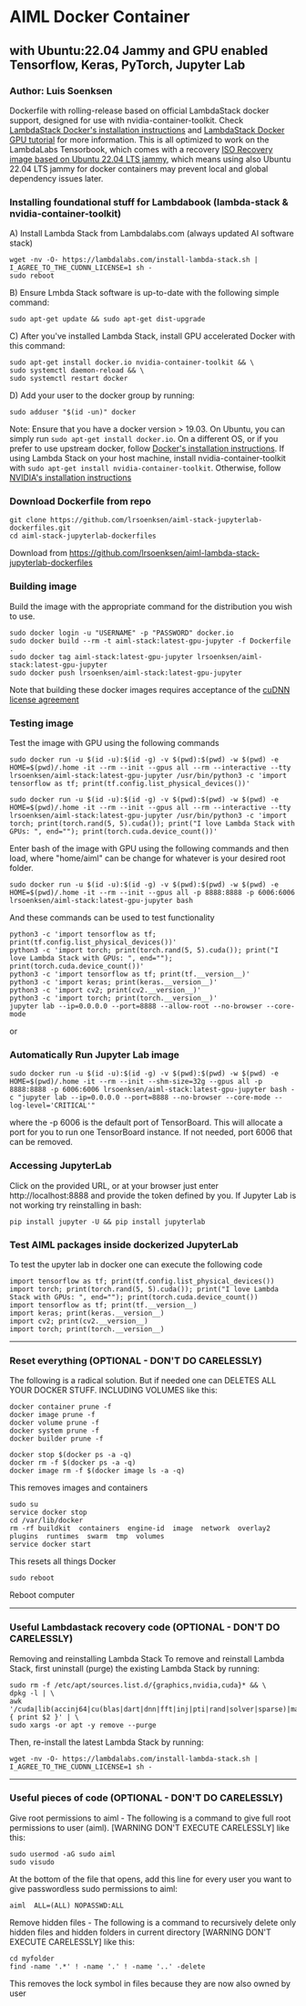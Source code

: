 # AIML Docker Container 
## with Ubuntu:22.04 Jammy and GPU enabled Tensorflow, Keras, PyTorch, Jupyter Lab
### Author: Luis Soenksen

Dockerfile with rolling-release based on official LambdaStack docker support, designed for use with nvidia-container-toolkit. Check [LambdaStack Docker's installation instructions](https://github.com/lambdal/lambda-stack-dockerfiles) and [LambdaStack Docker GPU tutorial](https://lambdalabs.com/blog/set-up-a-tensorflow-gpu-docker-container-using-lambda-stack-dockerfile) for more information. This is all optimized to work on the LambdaLabs Tensorbook, which comes with a recovery [ISO Recovery image based on Ubuntu 22.04 LTS jammy](https://files.lambdalabs.com/recovery/tensorbook-jammy-20230704.iso), which means using also Ubuntu 22.04 LTS jammy for  docker containers may prevent local and global dependency issues later.

### Installing foundational stuff for Lambdabook (lambda-stack & nvidia-container-toolkit)
A) Install Lambda Stack from Lambdalabs.com (always updated AI software stack)
```
wget -nv -O- https://lambdalabs.com/install-lambda-stack.sh | I_AGREE_TO_THE_CUDNN_LICENSE=1 sh -
sudo reboot
```
B) Ensure Lmbda Stack software is up-to-date with the following simple command:
```
sudo apt-get update && sudo apt-get dist-upgrade
```
C) After you've installed Lambda Stack, install GPU accelerated Docker with this command:
```
sudo apt-get install docker.io nvidia-container-toolkit && \
sudo systemctl daemon-reload && \
sudo systemctl restart docker
```
D) Add your user to the docker group by running:
```
sudo adduser "$(id -un)" docker
```
Note:
Ensure that you have a docker version > 19.03. On Ubuntu, you can simply run `sudo apt-get install docker.io`. On a different OS, or if you prefer to use upstream docker, follow [Docker's installation instructions](https://docs.docker.com/engine/install/ubuntu/). If using Lambda Stack on your host machine, install nvidia-container-toolkit with `sudo apt-get install nvidia-container-toolkit`. Otherwise, follow [NVIDIA's installation instructions](https://github.com/NVIDIA/nvidia-docker)


### Download Dockerfile from repo
```
git clone https://github.com/lrsoenksen/aiml-stack-jupyterlab-dockerfiles.git
cd aiml-stack-jupyterlab-dockerfiles
```
Download from https://github.com/lrsoenksen/aiml-lambda-stack-jupyterlab-dockerfiles


### Building image
Build the image with the appropriate command for the distribution you wish to use.

```
sudo docker login -u "USERNAME" -p "PASSWORD" docker.io
sudo docker build --rm -t aiml-stack:latest-gpu-jupyter -f Dockerfile .
sudo docker tag aiml-stack:latest-gpu-jupyter lrsoenksen/aiml-stack:latest-gpu-jupyter
sudo docker push lrsoenksen/aiml-stack:latest-gpu-jupyter
```
Note that building these docker images requires acceptance of the [cuDNN license agreement](https://docs.nvidia.com/deeplearning/sdk/cudnn-sla/index.html)


### Testing image

Test the image with GPU using the following commands
```
sudo docker run -u $(id -u):$(id -g) -v $(pwd):$(pwd) -w $(pwd) -e HOME=$(pwd)/.home -it --rm --init --gpus all --rm --interactive --tty lrsoenksen/aiml-stack:latest-gpu-jupyter /usr/bin/python3 -c 'import tensorflow as tf; print(tf.config.list_physical_devices())'
```
```
sudo docker run -u $(id -u):$(id -g) -v $(pwd):$(pwd) -w $(pwd) -e HOME=$(pwd)/.home -it --rm --init --gpus all --rm --interactive --tty lrsoenksen/aiml-stack:latest-gpu-jupyter /usr/bin/python3 -c 'import torch; print(torch.rand(5, 5).cuda()); print("I love Lambda Stack with GPUs: ", end=""); print(torch.cuda.device_count())'
```
Enter bash of the image with GPU using the following commands and then load, where "home/aiml" can be change for whatever is your desired root folder.
```
sudo docker run -u $(id -u):$(id -g) -v $(pwd):$(pwd) -w $(pwd) -e HOME=$(pwd)/.home -it --rm --init --gpus all -p 8888:8888 -p 6006:6006 lrsoenksen/aiml-stack:latest-gpu-jupyter bash
```
And these commands can be used to test functionality
```
python3 -c 'import tensorflow as tf; print(tf.config.list_physical_devices())'
python3 -c 'import torch; print(torch.rand(5, 5).cuda()); print("I love Lambda Stack with GPUs: ", end=""); print(torch.cuda.device_count())'
python3 -c 'import tensorflow as tf; print(tf.__version__)'
python3 -c 'import keras; print(keras.__version__)'
python3 -c 'import cv2; print(cv2.__version__)'
python3 -c 'import torch; print(torch.__version__)'
jupyter lab --ip=0.0.0.0 --port=8888 --allow-root --no-browser --core-mode
```
or

### Automatically Run Jupyter Lab image
```
sudo docker run -u $(id -u):$(id -g) -v $(pwd):$(pwd) -w $(pwd) -e HOME=$(pwd)/.home -it --rm --init --shm-size=32g --gpus all -p 8888:8888 -p 6006:6006 lrsoenksen/aiml-stack:latest-gpu-jupyter bash -c "jupyter lab --ip=0.0.0.0 --port=8888 --no-browser --core-mode --log-level='CRITICAL'"
```
where the -p 6006 is the default port of TensorBoard. This will allocate a port for you to run one TensorBoard instance. If not needed, port 6006 that can be removed.

### Accessing JupyterLab
Click on the provided URL, or at your browser just enter http://localhost:8888 and provide the token defined by you.
If Jupyter Lab is not working try reinstalling in bash:
```
pip install jupyter -U && pip install jupyterlab
```

### Test AIML packages inside dockerized JupyterLab
To test the upyter lab in docker one can execute the following code
```
import tensorflow as tf; print(tf.config.list_physical_devices())
import torch; print(torch.rand(5, 5).cuda()); print("I love Lambda Stack with GPUs: ", end=""); print(torch.cuda.device_count())
import tensorflow as tf; print(tf.__version__)
import keras; print(keras.__version__)
import cv2; print(cv2.__version__)
import torch; print(torch.__version__)
```

-------------------------------------------------------------------------------------------------------------------------------------

### Reset everything (OPTIONAL - DON'T DO CARELESSLY)
The following is a radical solution. But if needed one can DELETES ALL YOUR DOCKER STUFF. INCLUDING VOLUMES like this:
```
docker container prune -f
docker image prune -f
docker volume prune -f
docker system prune -f
docker builder prune -f

docker stop $(docker ps -a -q)
docker rm -f $(docker ps -a -q)
docker image rm -f $(docker image ls -a -q) 
```
This removes images and containers

```
sudo su
service docker stop
cd /var/lib/docker
rm -rf buildkit  containers  engine-id  image  network  overlay2  plugins  runtimes  swarm  tmp  volumes
service docker start
```
This resets all things Docker

```
sudo reboot
```
Reboot computer



-------------------------------------------------------------------------------------------------------------------------------------

### Useful Lambdastack recovery code (OPTIONAL - DON'T DO CARELESSLY)

Removing and reinstalling Lambda Stack
To remove and reinstall Lambda Stack, first uninstall (purge) the existing Lambda Stack by running:
```
sudo rm -f /etc/apt/sources.list.d/{graphics,nvidia,cuda}* && \
dpkg -l | \
awk '/cuda|lib(accinj64|cu(blas|dart|dnn|fft|inj|pti|rand|solver|sparse)|magma|nccl|npp|nv[^p])|nv(idia|ml)|tensor(flow|board)|torch/ { print $2 }' | \
sudo xargs -or apt -y remove --purge
```
Then, re-install the latest Lambda Stack by running:
```
wget -nv -O- https://lambdalabs.com/install-lambda-stack.sh | I_AGREE_TO_THE_CUDNN_LICENSE=1 sh -
```

-------------------------------------------------------------------------------------------------------------------------------------

### Useful pieces of code (OPTIONAL - DON'T DO CARELESSLY)

Give root permissions to aiml - The following is a command to give full root permissions to user (aiml). [WARNING DON'T EXECUTE CARELESSLY] like this:
```
sudo usermod -aG sudo aiml
sudo visudo
```
At the bottom of the file that opens, add this line for every user you want to give passwordless sudo permissions to aiml:
```
aiml  ALL=(ALL) NOPASSWD:ALL
```


Remove hidden files - The following is a command to recursively delete only hidden files and hidden folders in current directory [WARNING DON'T EXECUTE CARELESSLY] like this:
```
cd myfolder
find -name '.*' ! -name '.' ! -name '..' -delete
```
This removes the lock symbol in files because they are now also owned by user

